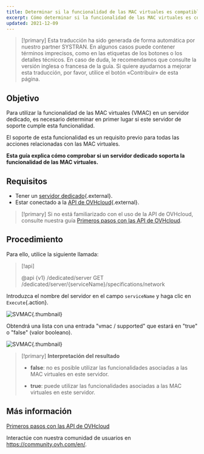 ```yaml
---
title: Determinar si la funcionalidad de las MAC virtuales es compatible con un servidor dedicado
excerpt: Cómo determinar si la funcionalidad de las MAC virtuales es compatible con un servidor dedicado a través de la API de OVHcloud
updated: 2021-12-09
---
```


> [!primary]
> Esta traducción ha sido generada de forma automática por nuestro partner SYSTRAN. En algunos casos puede contener términos imprecisos, como en las etiquetas de los botones o los detalles técnicos. En caso de duda, le recomendamos que consulte la versión inglesa o francesa de la guía. Si quiere ayudarnos a mejorar esta traducción, por favor, utilice el botón «Contribuir» de esta página.
> 

## Objetivo

Para utilizar la funcionalidad de las MAC virtuales (VMAC) en un servidor dedicado, es necesario determinar en primer lugar si este servidor de soporte cumple esta funcionalidad.

El soporte de esta funcionalidad es un requisito previo para todas las acciones relacionadas con las MAC virtuales.

**Esta guía explica cómo comprobar si un servidor dedicado soporta la funcionalidad de las MAC virtuales.**

## Requisitos

- Tener un [servidor dedicado](https://www.ovhcloud.com/es-es/bare-metal/){.external}.
- Estar conectado a la [API de OVHcloud](https://api.ovh.com/){.external}.

> [!primary]
> Si no está familiarizado con el uso de la API de OVHcloud, consulte nuestra guía [Primeros pasos con las API de OVHcloud](/pages/manage_and_operate/api/first-steps).

## Procedimiento

Para ello, utilice la siguiente llamada:

> [!api]
>
> @api {v1} /dedicated/server GET /dedicated/server/{serviceName}/specifications/network
>

Introduzca el nombre del servidor en el campo `serviceName` y haga clic en `Execute`{.action}.

![SVMAC](images/support_virtual_mac_02.png){.thumbnail}

Obtendrá una lista con una entrada "vmac / supported" que estará en "true" o "false" (valor booleano).

![SVMAC](images/support_virtual_mac_04.png){.thumbnail}

> [!primary]
> **Interpretación del resultado**
>
> - **false**: no es posible utilizar las funcionalidades asociadas a las MAC virtuales en este servidor.
>
> - **true**: puede utilizar las funcionalidades asociadas a las MAC virtuales en este servidor.
>

## Más información

[Primeros pasos con las API de OVHcloud](/pages/manage_and_operate/api/first-steps)

Interactúe con nuestra comunidad de usuarios en <https://community.ovh.com/en/>.
